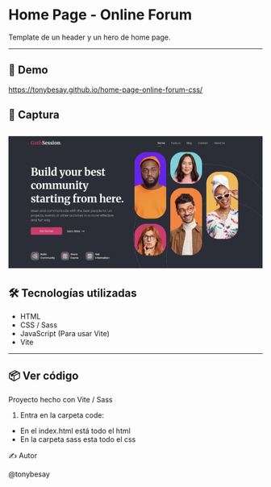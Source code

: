 # Home Page - Online Forum

Template de un header y un hero de home page.

---

## 🚀 Demo

https://tonybesay.github.io/home-page-online-forum-css/

## 📸 Captura

![Screenshot del proyecto](https://github.com/tonybesay/home-page-online-forum-css/blob/main/home-page-online-forum.jpg)
---

## 🛠️ Tecnologías utilizadas

- HTML
- CSS / Sass
- JavaScript (Para usar Vite) 
- Vite

---

## 📦 Ver código

Proyecto hecho con Vite / Sass

1. Entra en la carpeta code:
-  En el index.html está todo el html
-  En la carpeta sass esta todo el css

✍️ Autor

@tonybesay

